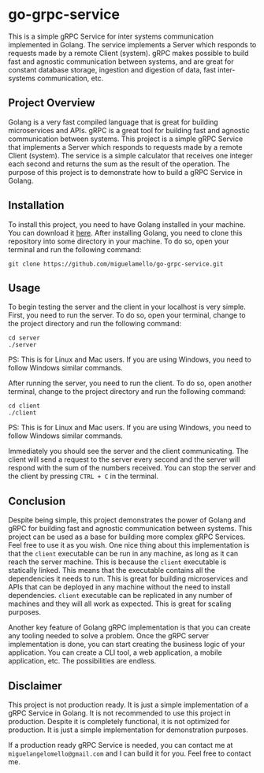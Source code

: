# go-grpc-service
This is a simple gRPC Service for inter systems communication implemented in Golang. The service implements a Server which responds to requests made by a remote Client (system). gRPC makes possible to build fast and agnostic communication between systems, and are great for constant database storage, ingestion and digestion of data, fast inter-systems communication, etc.

## Project Overview
Golang is a very fast compiled language that is great for building microservices and APIs. gRPC is a great tool for building fast and agnostic communication between systems. This project is a simple gRPC Service that implements a Server which responds to requests made by a remote Client (system). The service is a simple calculator that receives one integer each second and returns the sum as the result of the operation. The purpose of this project is to demonstrate how to build a gRPC Service in Golang.

## Installation
To install this project, you need to have Golang installed in your machine. You can download it [here](https://golang.org/dl/). After installing Golang, you need to clone this repository into some directory in your machine. To do so, open your terminal and run the following command:

`git clone https://github.com/miguelamello/go-grpc-service.git` 

## Usage
To begin testing the server and the client in your localhost is very simple. First, you need to run the server. To do so, open your terminal, change to the project directory and run the following command:

`cd server`<br>
`./server`

PS: This is for Linux and Mac users. If you are using Windows, you need to follow Windows similar commands.

After running the server, you need to run the client. To do so, open another terminal, change to the project directory and run the following command:

`cd client`<br>
`./client`

PS: This is for Linux and Mac users. If you are using Windows, you need to follow Windows similar commands.

Immediately you should see the server and the client communicating. The client will send a request to the server every second and the server will respond with the sum of the numbers received. You can stop the server and the client by pressing `CTRL + C` in the terminal.

## Conclusion
Despite being simple, this project demonstrates the power of Golang and gRPC for building fast and agnostic communication between systems. This project can be used as a base for building more complex gRPC Services. Feel free to use it as you wish. One nice thing about this implementation is that the `client` executable can be run in any machine, as long as it can reach the server machine. This is because the `client` executable is statically linked. This means that the executable contains all the dependencies it needs to run. This is great for building microservices and APIs that can be deployed in any machine without the need to install dependencies. `client` executable can be replicated in any number of machines and they will all work as expected. This is great for scaling purposes. 

Another key feature of Golang gRPC implementation is that you can create any tooling needed to solve a problem. Once the gRPC server implementation is done, you can start creating the business logic of your application. You can create a CLI tool, a web application, a mobile application, etc. The possibilities are endless.

## Disclaimer

This project is not production ready. It is just a simple implementation of a gRPC Service in Golang. It is not recommended to use this project in production. Despite it is completely functional, it is not optimized for production. It is just a simple implementation for demonstration purposes.

If a production ready gRPC Service is needed, you can contact me at `miguelangelomello@gmail.com` and I can build it for you. Feel free to contact me.

